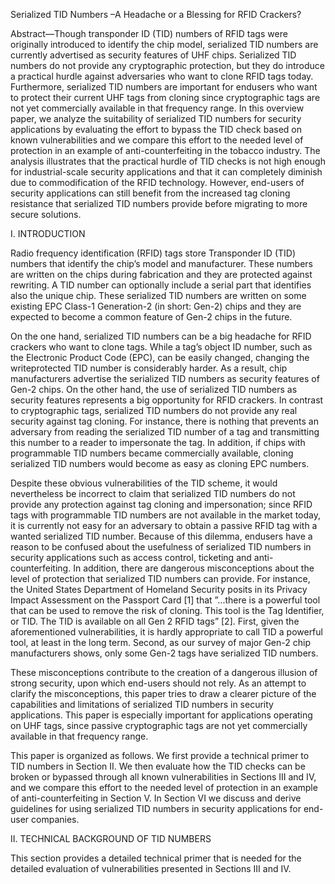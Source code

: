 Serialized TID Numbers –A Headache or a Blessing for RFID Crackers?

Abstract—Though transponder ID (TID) numbers of RFID tags were originally introduced to identify the chip model, serialized TID numbers are currently advertised as security features of UHF chips. Serialized TID numbers do not provide any cryptographic protection, but they do introduce a practical hurdle against adversaries who want to clone RFID tags today. Furthermore, serialized TID numbers are important for endusers who want to protect their current UHF tags from cloning since cryptographic tags are not yet commercially available in that frequency range. In this overview paper, we analyze the suitability of serialized TID numbers for security applications by evaluating the effort to bypass the TID check based on known vulnerabilities and we compare this effort to the needed level of protection in an example of anti-counterfeiting in the tobacco industry. The analysis illustrates that the practical hurdle of TID checks is not high enough for industrial-scale security applications and that it can completely diminish due to commodification of the RFID technology. However, end-users of security applications can still benefit from the increased tag cloning resistance that serialized TID numbers provide before migrating to more secure solutions.

I. INTRODUCTION

Radio frequency identification (RFID) tags store Transponder ID (TID) numbers that identify the chip’s model and manufacturer. These numbers are written on the chips during fabrication and they are protected against rewriting. A TID number can optionally include a serial part that identifies also the unique chip. These serialized TID numbers are written on some existing EPC Class-1 Generation-2 (in short: Gen-2) chips and they are expected to become a common feature of Gen-2 chips in the future. 

On the one hand, serialized TID numbers can be a big headache for RFID crackers who want to clone tags. While a tag’s object ID number, such as the Electronic Product Code (EPC), can be easily changed, changing the writeprotected TID number is considerably harder. As a result, chip manufacturers advertise the serialized TID numbers as security features of Gen-2 chips. On the other hand, the use of serialized TID numbers as security features represents a big opportunity for RFID crackers. In contrast to cryptographic tags, serialized TID numbers do not provide any real security against tag cloning. For instance, there is nothing that prevents an adversary from reading the serialized TID number of a tag and transmitting this number to a reader to impersonate the tag. In addition, if chips with programmable TID numbers became commercially available, cloning serialized TID numbers would become as easy as cloning EPC numbers. 

Despite these obvious vulnerabilities of the TID scheme, it would nevertheless be incorrect to claim that serialized TID numbers do not provide any protection against tag cloning and impersonation; since RFID tags with programmable TID numbers are not available in the market today, it is currently not easy for an adversary to obtain a passive RFID tag with a wanted serialized TID number. Because of this dilemma, endusers have a reason to be confused about the usefulness of serialized TID numbers in security applications such as access control, ticketing and anti-counterfeiting. In addition, there are dangerous misconceptions about the level of protection that serialized TID numbers can provide. For instance, the United States Department of Homeland Security posits in its Privacy Impact Assessment on the Passport Card [1] that ”...there is a powerful tool that can be used to remove the risk of cloning. This tool is the Tag Identifier, or TID. The TID is available on all Gen 2 RFID tags” [2]. First, given the aforementioned vulnerabilities, it is hardly appropriate to call TID a powerful tool, at least in the long term. Second, as our survey of major Gen-2 chip manufacturers shows, only some Gen-2 tags have serialized TID numbers. 

These misconceptions contribute to the creation of a dangerous illusion of strong security, upon which end-users should not rely. As an attempt to clarify the misconceptions, this paper tries to draw a clearer picture of the capabilities and limitations of serialized TID numbers in security applications. This paper is especially important for applications operating on UHF tags, since passive cryptographic tags are not yet commercially available in that frequency range. 

This paper is organized as follows. We first provide a technical primer to TID numbers in Section II. We then evaluate how the TID checks can be broken or bypassed through all known vulnerabilities in Sections III and IV, and we compare this effort to the needed level of protection in an example of anti-counterfeiting in Section V. In Section VI we discuss and derive guidelines for using serialized TID numbers in security applications for end-user companies. 

II. TECHNICAL BACKGROUND OF TID NUMBERS

This section provides a detailed technical primer that is needed for the detailed evaluation of vulnerabilities presented in Sections III and IV.
